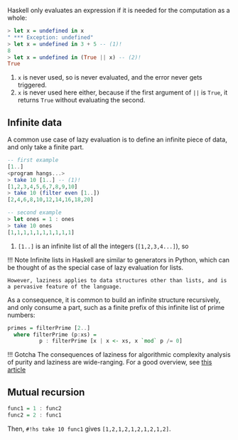 Haskell only evaluates an expression if it is needed for the computation as a whole:

```hs title="repl example"
> let x = undefined in x
" *** Exception: undefined"
> let x = undefined in 3 + 5 -- (1)!
8
> let x = undefined in (True || x) -- (2)!
True
```

1. `x` is never used, so is never evaluated, and the error never gets triggered.
2. `x` is never used here either, because if the first argument of `||` is `True`, it returns `True` without evaluating the second.

## Infinite data

A common use case of lazy evaluation is to define an infinite piece of data, and only take a finite part.

```hs title="repl example"
-- first example
[1..]
<program hangs...>
> take 10 [1..] -- (1)!
[1,2,3,4,5,6,7,8,9,10]
> take 10 (filter even [1..])
[2,4,6,8,10,12,14,16,18,20]

-- second example
> let ones = 1 : ones
> take 10 ones
[1,1,1,1,1,1,1,1,1,1]
```

1. `[1..]` is an infinite list of all the integers (`[1,2,3,4...]`), so 


!!! Note
    Infinite lists in Haskell are similar to generators in Python, which can be thought of as the special case of lazy evaluation for lists.

    However, laziness applies to data structures other than lists, and is a pervasive feature of the language.

As a consequence, it is common to build an infinite structure recursively, and only consume a part, such as a finite prefix of this infinite list of prime numbers:

```hs
primes = filterPrime [2..]
  where filterPrime (p:xs) =
          p : filterPrime [x | x <- xs, x `mod` p /= 0]
```



!!! Gotcha
    The consequences of laziness for algorithmic complexity analysis of purity and laziness are wide-ranging. For a good overview, see [this article](https://en.wikipedia.org/wiki/Purely_functional_data_structure#Design_and_implementation)

## Mutual recursion

```hs
func1 = 1 : func2
func2 = 2 : func1
```

Then, `#!hs take 10 func1` gives `[1,2,1,2,1,2,1,2,1,2]`.